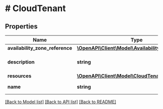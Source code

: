 # # CloudTenant

## Properties

Name | Type | Description | Notes
------------ | ------------- | ------------- | -------------
**availability_zone_reference** | [**\OpenAPI\Client\Model\AvailabilityZoneReference**](AvailabilityZoneReference.md) |  | [optional]
**description** | **string** | A description for cloud_tenant. | [optional]
**resources** | [**\OpenAPI\Client\Model\CloudTenantResources**](CloudTenantResources.md) |  |
**name** | **string** | cloud_tenant Name. |

[[Back to Model list]](../../README.md#models) [[Back to API list]](../../README.md#endpoints) [[Back to README]](../../README.md)
